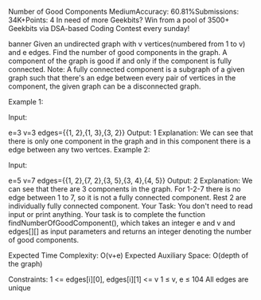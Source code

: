 Number of Good Components
MediumAccuracy: 60.81%Submissions: 34K+Points: 4
In need of more Geekbits? Win from a pool of 3500+ Geekbits via DSA-based Coding Contest every sunday!

banner
Given an undirected graph with v vertices(numbered from 1 to v) and e edges. Find the number of good components in the graph.
A component of the graph is good if and only if the component is fully connected.
Note: A fully connected component is a subgraph of a given graph such that there's an edge between every pair of vertices in the component, the given graph can be a disconnected graph. 

Example 1:

Input: 


e=3 
v=3
edges={{1, 2},{1, 3},{3, 2}}
Output: 
1
Explanation: 
We can see that there is only one component in the graph and in this component there is a edge between any two vertces.
Example 2:

Input:

e=5 
v=7
edges={{1, 2},{7, 2},{3, 5},{3, 4},{4, 5}}
Output: 
2
Explanation: 
We can see that there are 3 components in the graph. For 1-2-7 there is no edge between 1 to 7, so it is not a fully connected component. Rest 2 are individually fully connected component.
Your Task:
You don't need to read input or print anything. Your task is to complete the function findNumberOfGoodComponent(), which takes an integer e and v and edges[][] as input parameters and returns an integer denoting the number of good components.

Expected Time Complexity: O(v+e)
Expected Auxiliary Space: O(depth of the graph)

Constraints:
1 <= edges[i][0], edges[i][1] <= v
1 ≤ v, e ≤ 104
All edges are unique